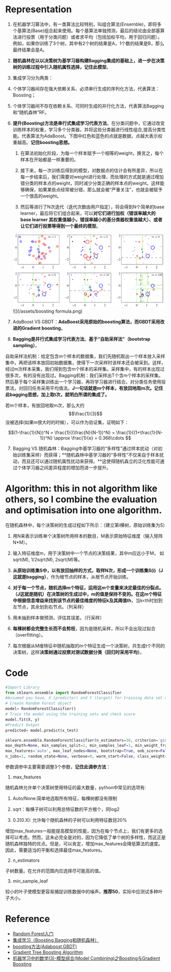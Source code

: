 # Representation

1. 在机器学习算法中，有一类算法比较特别，叫组合算法\(Ensemble\)，即将多个基算法\(Base\)组合起来使用。每个基算法单独预测，最后的结论由全部基算法进行投票（用于分类问题）或者求平均（包括加权平均，用于回归问题）。例如，如果你训练了3个树，其中有2个树的结果是A，1个数的结果是B，那么最终结果会是A。

2. **随机森林在以以决策树为基学习器构建Bagging集成的基础上，进一步在决策树的训练过程中引入随机属性选择，记住此模型**。

3. 集成学习分为两类：

  1. 个体学习器间存在强大依赖关系、必须串行生成的序列化方法，代表算法：Boosting；

  2. 个体学习器间不存在依赖关系、可同时生成的并行化方法，代表算法Bagging和“随机森林”RF。

4. **提升(Boosting)方法是串行式集成学习代表方法**。在分类问题中，它通过改变训练样本的权重，学习多个分类器，并将这些分类器进行线性组合,提高分类性能。代表算法为AdaBoost。下图中红色和蓝色的点就是数据，点越大表示权重越高。**记住boosting思想。**

    1. 在算法初始化阶段，为每一个样本赋予一个相等的weight，换言之，每个样本在开始都是一样重要的。
    
    2. 接下来，每一次训练后得到的模型，对数据点的估计会有所差异，所以在每一步结束后，我们需要对weight进行处理，而处理的方式就是通过增加错分类的样本点的weight，同时减少分类正确的样本点的weight。这样能够确保，如果某些点经常被分错，那么就会被“严重关注”，也就会被赋予一个很高的weight。

    3. 然后等进行了N次迭代（迭代次数由用户指定），将会得到N个简单的base learner，最后将它们组合起来，可以**对它们进行加权（错误率越大的base learner 其权重值越小，错误率越小的基分类器权重值越大）、或者让它们进行投票等得到一个最终的模型**。

    ![](/assets/boosting.png)
    ![](/assets/boosting formula.png)

5. AdaBoost VS GBDT：**AdaBoost采用原始的boosting算法，而GBDT采用改进的Gradient boosting**。

6. **Bagging是并行式集成学习代表方法**。**基于“自助采样法”（bootstrap sampling）**。

  自助采样法机制：给定包含m个样本的数据集，我们先随机取出一个样本放入采样集中，再把该样本放回初始数据集，使得下一次采样时该样本还会被采到。这样，经过m次样本采集，我们得到包含m个样本的采样集。采样集中，有的样本出现过很多次，有的没有出现过。Bagging机制：我们采样出T个含m个样本的采样集。然后基于每个采样集训练出一个学习器，再将学习器进行结合。对分类任务使用投票法，对回归任务采用平均值法。**J一句话就是m个样本，有放回地取m次。记住此bagging思想，加上取t次，就明白所谓的集成了。**

  若m个样本，有放回地取m次，那么大约$$\frac{1}{3}$$没被选择(如果m很大时的时候），可以作为验证集，证明如下：
  
  $$(1-\frac{1}{N})^N = \frac{1}{(\frac{N}{N-1})^N} = \frac{1}{(1+\frac{1}{N-1})^N} \approx \frac{1}{e} = 0.368\cdots $$

7. Bagging VS 随机森林：Bagging中基学习器的“多样性”通过样本扰动（对初始训练集采样）而获得；**随机森林中基学习器的“多样性”不仅来自于样本扰动，而且还可以通过随机属性扰动来获得。**这使得随机森立的泛化性能可通过个体学习器之间差异程度的增加而进一步提升。


# Algorithm: this in not algorithm like others, so I combine the evaluation and optimisation into one algorithm.

在随机森林中，每个决策树的生成过程如下所示：（建立第i棵树，原始训练集为S）

1. 用N来表示训练单个决策树所用样本的数目，M表示原始特征维度（输入矩阵N\*M）。

2. 输入特征维度m，用于决策树中一个节点的决策结果，其中m应远小于M， 如sqrt\(M\), 1\/2sqrt\(M\), 2sqrt\(M\)等。

3. **从原始训练集S中，以有放回抽样的方式，取样N次，形成一个训练集S\(i\)（J这就是bagging）**，作为根节点的样本，从根节点开始训练。

4. **对于每一个节点，随机选择m个特征，运用这m个变量来决定最佳的分裂点。（J这就是随机）**在决策树的生成过中，m的值是保持不变的。在**这m个特征中根据信息增益来找到该节点的最佳维度的特征k及其阈值th**，当k&lt;th时划到左节点，其余划到右节点。（列采样）

5. 用未抽到样本做预测，评估其误差。（行采样）

6. **每棵树都会完整生长而不会剪枝**，因为是随机采样，所以不会出现过拟合（overfitting）。

7. 每次根据从M维特征中随机抽取的m个特征生成一个决策树，共生成t个不同的决策树，这样**决策树通过投票对测试数据分类（回归时采用平均）**。


# Code

```python
#Import Library
from sklearn.ensemble import RandomForestClassifier
#Assumed you have, X (predictor) and Y (target) for training data set and x_test(predictor) of test_dataset
# Create Random Forest object
model= RandomForestClassifier()
# Train the model using the training sets and check score
model.fit(X, y)
#Predict Output
predicted= model.predict(x_test)
```

```python
sklearn.ensemble.RandomForestClassifier(n_estimators=10, criterion='gini', 
max_depth=None, min_samples_split=2, min_samples_leaf=1, min_weight_fraction_leaf=0.0, 
max_features='auto', max_leaf_nodes=None, bootstrap=True, oob_score=False, 
n_jobs=1, random_state=None, verbose=0, warm_start=False, class_weight=None)
```

参数调参中主要需要调整3个参数，**记住此调参方法**：

1. max\_features

  随机森林允许单个决策树使用特征的最大数量，python中常见的选项有:

  1. Auto\/None:简单地选取所有特征，每棵树都没有限制

  2. sqrt：每棵子树可以利用总特征数的平方根个，同log2

  3. 0.2\(0.X\): 允许每个随机森林的子树可以利用特征数目20%


  增加max\_features一般能提高模型的性能，因为在每个节点上，我们有更多的选择可以考虑。然而，这未必完全是对的，因为它降低了单个树的多样性，而这正是随机森林独特的优点。但是，可以肯定，增加max\_features会降低算法的速度。因此，需要适当的平衡和选择最佳max\_features。

2. n\_estimators

  子树数量。在允许的范围内应选择尽可能高的值。

3. min\_sample\_leaf

  较小的叶子使模型更容易捕捉训练数据中的噪声。**推荐50**，实际中应测试多种叶子大小。


# Reference

* [Random Forest入门](https://www.zybuluo.com/hshustc/note/179319)
* [集成学习（Boosting,Bagging和随机森林）](http://blog.csdn.net/u014665416/article/details/51557318)
* [boosting方法(Adaboost,GBDT)](http://www.duzelong.com/wordpress/201509/archives1614/)
* [Gradient Tree Boosting Algorithm](http://www.csuldw.com/2015/08/19/2015-08-19%20GBDT/)
* [机器学习中的数学(3)-模型组合(Model Combining)之Boosting与Gradient Boosting](http://www.cnblogs.com/LeftNotEasy/archive/2011/01/02/machine-learning-boosting-and-gradient-boosting.html)